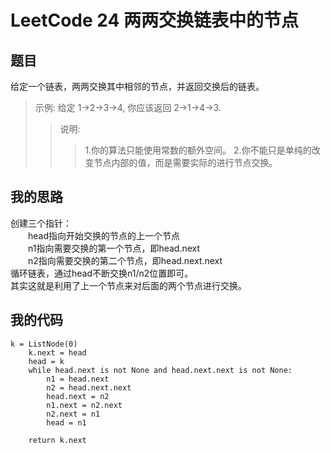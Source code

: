 ﻿# LeetCode 24 两两交换链表中的节点 #

## 题目 ##
给定一个链表，两两交换其中相邻的节点，并返回交换后的链表。
> 示例:
> 给定 1->2->3->4, 你应该返回 2->1->4->3.
>> 说明:
>>> 1.你的算法只能使用常数的额外空间。
>>> 2.你不能只是单纯的改变节点内部的值，而是需要实际的进行节点交换。

## 我的思路 ##
创建三个指针：  
　　head指向开始交换的节点的上一个节点  
　　n1指向需要交换的第一个节点，即head.next  
　　n2指向需要交换的第二个节点，即head.next.next  
循环链表，通过head不断交换n1/n2位置即可。  
其实这就是利用了上一个节点来对后面的两个节点进行交换。

## 我的代码 ##

    k = ListNode(0)
        k.next = head
        head = k
        while head.next is not None and head.next.next is not None:
            n1 = head.next
            n2 = head.next.next
            head.next = n2
            n1.next = n2.next
            n2.next = n1
            head = n1

        return k.next 